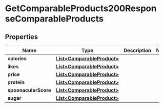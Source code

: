 

# GetComparableProducts200ResponseComparableProducts

## Properties

Name | Type | Description | Notes
------------ | ------------- | ------------- | -------------
**calories** | [**List&lt;ComparableProduct&gt;**](ComparableProduct.md) |  | 
**likes** | [**List&lt;ComparableProduct&gt;**](ComparableProduct.md) |  | 
**price** | [**List&lt;ComparableProduct&gt;**](ComparableProduct.md) |  | 
**protein** | [**List&lt;ComparableProduct&gt;**](ComparableProduct.md) |  | 
**spoonacularScore** | [**List&lt;ComparableProduct&gt;**](ComparableProduct.md) |  | 
**sugar** | [**List&lt;ComparableProduct&gt;**](ComparableProduct.md) |  | 




